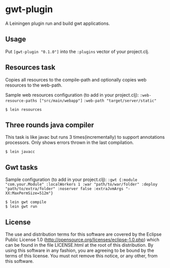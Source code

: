 # gwt-plugin

A Leiningen plugin run and build gwt applications.

## Usage

Put `[gwt-plugin "0.1.0"]` into the `:plugins` vector of your project.clj.

## Resources task

Copies all resources to the compile-path and optionally copies web resources to the web-path.

Sample web resources configuration (to add in your project.clj):
  `:web-resource-paths ["src/main/webapp"]`
  `:web-path "target/server/static"`

    $ lein resources

## Three rounds java compiler

This task is like javac but runs 3 times(incrementally) to support annotations processors.
Only shows errors thrown in the last compilation.

    $ lein javacc

## Gwt tasks

Sample configuration (to add in your project.clj):
  `:gwt {:module "com.your.Module"
         :localWorkers 1
         :war "path/to/war/folder"
         :deploy "path/to/extra/folder"
         :noserver false
         :extraJvmArgs "-XX:MaxPermSize=512m"}`

    $ lein gwt compile
    $ lein gwt run

## License

The use and distribution terms for this software are covered by the
Eclipse Public License 1.0 (http://opensource.org/licenses/eclipse-1.0.php)
which can be found in the file LICENSE.html at the root of this distribution.
By using this software in any fashion, you are agreeing to be bound by
the terms of this license.
You must not remove this notice, or any other, from this software.
